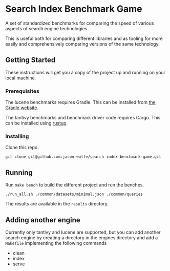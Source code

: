 # Search Index Benchmark Game

A set of standardized benchmarks for comparing the speed of various aspects of search engine technologies.

This is useful both for comparing different libraries and as tooling for more easily and comprehensively
 comparing versions of the same technology.

## Getting Started

These instructions will get you a copy of the project up and running on your local machine.

### Prerequisites

The lucene benchmarks requires Gradle. This can be installed from [the Gradle website](https://gradle.org/).

The tantivy benchmarks and benchmark driver code requires Cargo. This can be installed using [rustup](https://www.rustup.rs/).

### Installing

Clone this repo.

```
git clone git@github.com:jason-wolfe/search-index-benchmark-game.git
```

## Running

Run `make bench` to build the different project and run the benches.

```
./run_all.sh ./common/datasets/minimal.json ./common/queries
```

The results are available in the `results` directory.


## Adding another engine

Currently only tantivy and lucene are supported, but you can add another search
engine by creating a directory in the engines directory and add a `Makefile`
implementing the following commands

- clean
- index
- serve

